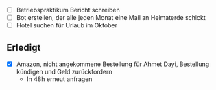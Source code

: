 - [ ] Betriebspraktikum Bericht schreiben
- [ ] Bot erstellen, der alle jeden Monat eine Mail an Heimaterde schickt
- [ ] Hotel suchen für Urlaub im Oktober

## Erledigt
- [x] Amazon, nicht angekommene Bestellung für Ahmet Dayi, Bestellung kündigen und Geld zurückfordern
	- In 48h erneut anfragen